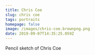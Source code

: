 ```yaml
---
title: Chris Coe
slug: chris coe
tags: portraits
homepage: false
image: /images/chris-coe.brownpng.png
date: 2019-09-07T14:35:25.059Z
---
```

Pencil sketch of Chris Coe
